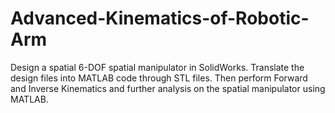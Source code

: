 # Advanced-Kinematics-of-Robotic-Arm
Design a spatial 6-DOF spatial manipulator in SolidWorks. Translate the design files into MATLAB code through STL files. Then perform Forward and Inverse Kinematics and further analysis on the spatial manipulator using MATLAB.

